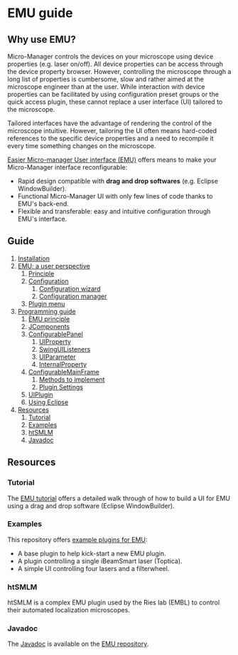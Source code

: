 # EMU guide



## Why use EMU?    <a name="why"></a>  

Micro-Manager controls the devices on your microscope using device properties (e.g. laser on/off). All device properties can be access through the device property browser. However, controlling the microscope through a long list of properties is cumbersome, slow and rather aimed at the microscope engineer than at the user. While interaction with device properties can be facilitated by using configuration preset groups or the quick access plugin, these cannot replace a user interface (UI) tailored to the microscope. 

Tailored interfaces have the advantage of rendering the control of the microscope intuitive. However, tailoring the UI often means hard-coded references to the specific device properties and a need to recompile it every time something changes on the microscope.

[Easier Micro-manager User interface (EMU)]( https://github.com/jdeschamps/EMU ) offers means to make your Micro-Manager interface reconfigurable:

- Rapid design compatible with **drag and drop softwares** (e.g. Eclipse WindowBuilder).
- Functional Micro-Manager UI with only few lines of code thanks to EMU's back-end.
- Flexible and transferable: easy and intuitive configuration through EMU's interface.



## Guide <a name="guide"></a>  

1. [Installation](installation.md)
2. [EMU: a user perspective](userguide.md)
     1. [Principle](userguide.md#principle)
     2. [Configuration](userguide.md#configuration)
          1. [Configuration wizard](userguide.md#confwiz)
          2. [Configuration manager](userguide.md#confwiz)
   3. [Plugin menu](userguide.md#plugmenu)
3. [Programming guide](programmingguide.md)
   1. [EMU principle](programmingguide.md)
   2. [JComponents](jcomponents.md)
   3. [ConfigurablePanel](configurablepanel.md)
      1. [UIProperty](uiproperty.md)
      2. [SwingUIListeners](uiproperty.md#swing)
      3. [UIParameter](uiparameter.md)
      4. [InternalProperty](internalproperty.md)
   4. [ConfigurableMainFrame](configurablemainframe.md)
      1. [Methods to implement](configurablemainframe.md)
      2. [Plugin Settings](configurablemainframe.md#settings)
   5. [UIPlugin](plugin.md)
   6. [Using Eclipse](usingeclipse.md)
4. [Resources](#resources)
   1. [Tutorial](#tuto)
   2. [Examples](#expl)
   3. [htSMLM](#htsmlm)
   4. [Javadoc](#javadoc)



## Resources  <a name="resources"></a>  

### Tutorial  <a name="tuto"></a>  

The [EMU tutorial](tutorial) offers a detailed walk through of how to build a UI for EMU using a drag and drop software (Eclipse WindowBuilder). 

### Examples   <a name="expl"></a>  

This repository offers [example plugins for EMU](examples):

- A base plugin to help kick-start a new EMU plugin.
- A plugin controlling a single iBeamSmart laser (Toptica).
- A simple UI controlling four lasers and a filterwheel.

### htSMLM  <a name="htsmlm"></a>    

htSMLM is a complex EMU plugin used by the Ries lab (EMBL) to control their automated localization microscopes. 

### Javadoc<a name="javadoc"></a>    

The [Javadoc]( https://jdeschamps.github.io/EMU/ ) is available on the [EMU repository]( https://github.com/jdeschamps/EMU ).